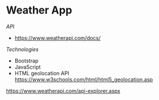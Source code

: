 # Weather App

_API_

- https://www.weatherapi.com/docs/

_Technologies_

- Bootstrap
- JavaScript
- HTML geolocation API https://www.w3schools.com/html/html5_geolocation.asp

https://www.weatherapi.com/api-explorer.aspx
